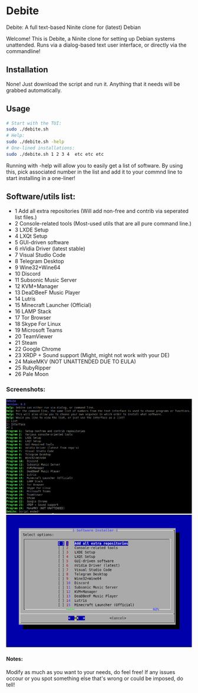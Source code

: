 # Debite
Debite: A full text-based Ninite clone for (latest) Debian

Welcome! This is Debite, a Ninite clone for setting up Debian systems unattended.
Runs via a dialog-based text user interface, or directly via the commandline!

## Installation

None! Just download the script and run it. Anything that it needs will be grabbed automatically.

## Usage

```bash
# Start with the TUI:
sudo ./debite.sh 
# Help:
sudo ./debite.sh -help
# One-lined installations:
sudo ./debite.sh 1 2 3 4  etc etc etc
```
Running with -help will allow you to easily get a list of software. 
By using this, pick associated number in the list and add it to your commnd line to start installing in a one-liner!

## Software/utils list:

* 1 Add all extra repositories (Will add non-free and contrib via seperated list files.)
* 2 Console-related tools (Most-used utils that are all pure command line.)
* 3 LXDE Setup
* 4 LXQt Setup
* 5 GUI-driven software
* 6 nVidia Driver (latest stable)
* 7 Visual Studio Code
* 8 Telegram Desktop
* 9 Wine32+Wine64
* 10 Discord
* 11 Subsonic Music Server
* 12 KVM+Manager
* 13 DeaDBeeF Music Player
* 14 Lutris
* 15 Minecraft Launcher (Official)
* 16 LAMP Stack
* 17 Tor Browser
* 18 Skype For Linux
* 19 Microsoft Teams
* 20 TeamViewer
* 21 Steam
* 22 Google Chrome
* 23 XRDP + Sound support (Might, might not work with your DE)
* 24 MakeMKV (NOT UNATTENDED DUE TO EULA)
* 25 RubyRipper
* 26 Pale Moon

### Screenshots:

![Help Screenshot](/Screenshots/help.png?raw=true "Help")
![Text User Interface Screenshot](/Screenshots/tui.png?raw=true "Text User Interface")

#### Notes:

Modify as much as you want to your needs, do feel free!
If any issues occour or you spot something else that's wrong or could be imposed, do tell!

